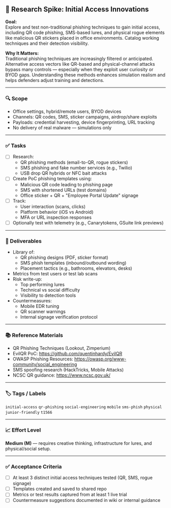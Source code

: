 
## 🧲 Research Spike: Initial Access Innovations

**Goal:**  
Explore and test non-traditional phishing techniques to gain initial access, including QR code phishing, SMS-based lures, and physical rogue elements like malicious QR stickers placed in office environments. Catalog working techniques and their detection visibility.

**Why It Matters:**  
Traditional phishing techniques are increasingly filtered or anticipated. Alternative access vectors like QR-based and physical-channel attacks bypass many controls — especially when they exploit user curiosity or BYOD gaps. Understanding these methods enhances simulation realism and helps defenders adjust training and detections.

---

### 🔍 Scope
- Office settings, hybrid/remote users, BYOD devices  
- Channels: QR codes, SMS, sticker campaigns, airdrop/share exploits  
- Payloads: credential harvesting, device fingerprinting, URL tracking  
- No delivery of real malware — simulations only

---

### ✅ Tasks
- [ ] Research:
  - QR phishing methods (email-to-QR, rogue stickers)
  - SMS phishing and fake number services (e.g., Twilio)
  - USB drop QR hybrids or NFC bait attacks
- [ ] Create PoC phishing templates using:
  - Malicious QR code leading to phishing page
  - SMS with shortened URLs (test domains)
  - Office sticker + QR + "Employee Portal Update" signage
- [ ] Track:
  - User interaction (scans, clicks)
  - Platform behavior (iOS vs Android)
  - MFA or URL inspection responses
- [ ] Optionally test with telemetry (e.g., Canarytokens, GSuite link previews)

---

### 🎯 Deliverables
- Library of:
  - QR phishing designs (PDF, sticker format)
  - SMS phish templates (inbound/outbound wording)
  - Placement tactics (e.g., bathrooms, elevators, desks)
- Metrics from test users or test lab scans
- Risk write-up:
  - Top performing lures
  - Technical vs social difficulty
  - Visibility to detection tools
- Countermeasures:
  - Mobile EDR tuning
  - QR scanner warnings
  - Internal signage verification protocol

---

### 📚 Reference Materials
- QR Phishing Techniques (Lookout, Zimperium)  
- EvilQR PoC: https://github.com/quentinhardy/EvilQR  
- OWASP Phishing Resources: https://owasp.org/www-community/social_engineering  
- SMS spoofing research (HackTricks, Mobile Attacks)  
- NCSC QR guidance: https://www.ncsc.gov.uk/

---

### 🏷️ Tags / Labels
`initial-access` `qr-phishing` `social-engineering` `mobile` `sms-phish` `physical` `junior-friendly` `t1566`

---

### 📈 Effort Level
**Medium (M)** — requires creative thinking, infrastructure for lures, and physical/social setup.

---

### ✅ Acceptance Criteria
- [ ] At least 3 distinct initial access techniques tested (QR, SMS, rogue signage)
- [ ] Templates created and saved to shared repo
- [ ] Metrics or test results captured from at least 1 live trial
- [ ] Countermeasure suggestions documented in wiki or internal guidance
